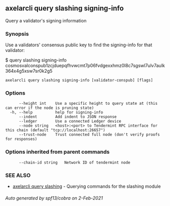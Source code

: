 ## axelarcli query slashing signing-info

Query a validator's signing information

### Synopsis

Use a validators' consensus public key to find the signing-info for that validator:

$ <appcli> query slashing signing-info cosmosvalconspub1zcjduepqfhvwcmt7p06fvdgexxhmz0l8c7sgswl7ulv7aulk364x4g5xsw7sr0k2g5

```
axelarcli query slashing signing-info [validator-conspub] [flags]
```

### Options

```
      --height int    Use a specific height to query state at (this can error if the node is pruning state)
  -h, --help          help for signing-info
      --indent        Add indent to JSON response
      --ledger        Use a connected Ledger device
      --node string   <host>:<port> to Tendermint RPC interface for this chain (default "tcp://localhost:26657")
      --trust-node    Trust connected full node (don't verify proofs for responses)
```

### Options inherited from parent commands

```
      --chain-id string   Network ID of tendermint node
```

### SEE ALSO

* [axelarcli query slashing](axelarcli_query_slashing.md)	 - Querying commands for the slashing module

###### Auto generated by spf13/cobra on 2-Feb-2021
